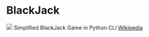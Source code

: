 # BlackJack
![](https://upload.wikimedia.org/wikipedia/commons/thumb/e/e4/BlackJack6.jpg/1920px-BlackJack6.jpg)
Simplified BlackJack Game in Python CLI
[Wikipedia](https://en.wikipedia.org/wiki/Blackjack "Wikipedia")
